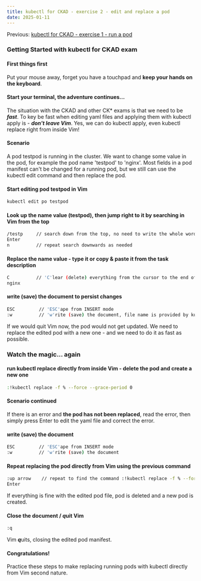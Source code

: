 ```yaml
---
title: kubectl for CKAD - exercise 2 - edit and replace a pod
date: 2025-01-11
---
```

Previous: [kubectl for CKAD - exercise 1 - run a pod](https://miroberes.github.io/CKAD-Exam-Tips/CKAD-Exam-Tips-kubectl-exercises/CKAD-Exam-Tips-kubectl-exercises-001.html)
### Getting Started with kubectl for CKAD exam

#### First things first
Put your mouse away, forget you have a touchpad and **keep your hands on the keyboard**.

####  Start your terminal, the adventure continues... 

The situation with the CKAD and other CK* exams is that we need to be ***fast***.
To key be fast when editing yaml files and applying them with kubectl apply is - ***don't leave Vim***.
Yes, we can do kubectl apply, even kubectl replace right from inside Vim!

#### Scenario
A pod testpod is running in the cluster. We want to change some value in the pod, for example the pod name 'testpod' to 'nginx'.
Most fields in a pod manifest can't be changed for a running pod, but we still can use the kubectl edit command and then replace the pod.
#### Start editing pod testpod in Vim
```bash
kubectl edit po testpod
```

#### Look up the name value (testpod), then jump right to it by searching in Vim from the top
```bash
/testp     // search down from the top, no need to write the whole word
Enter
n          // repeat search downwards as needed
```

#### Replace the name value - type it or copy & paste it from the task description
```bash
C          // 'C'lear (delete) everything from the cursor to the end of this line and start writing
nginx
```

#### ***w***rite (save) the document to persist changes
```bash
ESC         // 'ESC'ape from INSERT mode 
:w          // 'w'rite (save) the document, file name is provided by kubectl edit
```

If we would quit Vim now, the pod would not get updated. We need to replace the edited pod with a new one - and we need to do it as fast as possible.
### Watch the magic... again
#### run kubectl replace directly from inside Vim - delete the pod and create a new one
```bash
:!kubectl replace -f % --force --grace-period 0
```

#### Scenario continued
If there is an error and **the pod has not been replaced**, read the error, then simply press Enter to edit the yaml file and correct the error.

#### ***w***rite (save) the document
```bash
ESC         // 'ESC'ape from INSERT mode 
:w          // 'w'rite (save) the document
```

#### Repeat replacing the pod directly from Vim using the previous command
```bash
:up arrow    // repeat to find the command :!kubectl replace -f % --force --grace-period 0
Enter
```

If everything is fine with the edited pod file, pod is deleted and a new pod is created.

#### Close the document / ***q***uit Vim
```bash
:q
```
Vim ***q***uits, closing the edited pod manifest.

#### Congratulations!
Practice these steps to make replacing running pods with kubectl directly from Vim second nature.
